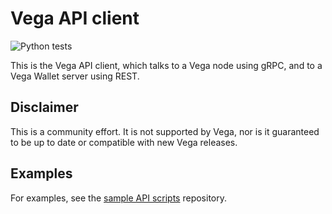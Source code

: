 # Vega API client

![Python tests](https://github.com/vegaprotocol/api/workflows/Python%20tests/badge.svg?branch=master)

This is the Vega API client, which talks to a Vega node using gRPC, and to a Vega Wallet server using REST.

## Disclaimer

This is a community effort. It is not supported by Vega, nor is it guaranteed
to be up to date or compatible with new Vega releases.

## Examples

For examples, see the [sample API scripts](https://github.com/vegaprotocol/sample-api-scripts/) repository.
